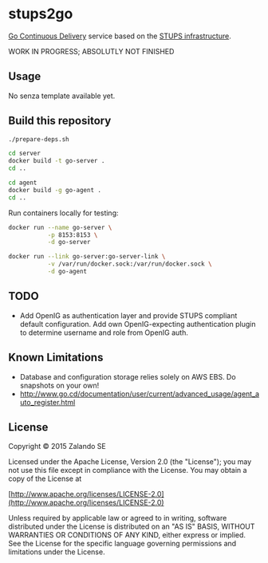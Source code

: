 # stups2go

[Go Continuous Delivery](http://www.go.cd/) service based on the [STUPS infrastructure](https://stups.io).

WORK IN PROGRESS; ABSOLUTLY NOT FINISHED

## Usage

No senza template available yet.

## Build this repository

```bash
./prepare-deps.sh

cd server
docker build -t go-server .
cd ..

cd agent
docker build -g go-agent .
cd ..
```

Run containers locally for testing:

```bash
docker run --name go-server \
           -p 8153:8153 \
           -d go-server

docker run --link go-server:go-server-link \
           -v /var/run/docker.sock:/var/run/docker.sock \
           -d go-agent
```

## TODO

* Add OpenIG as authentication layer and provide STUPS compliant default
  configuration. Add own OpenIG-expecting authentication plugin to determine
  username and role from OpenIG auth.

## Known Limitations

* Database and configuration storage relies solely on AWS EBS. Do snapshots on your own!
* http://www.go.cd/documentation/user/current/advanced_usage/agent_auto_register.html

## License

Copyright © 2015 Zalando SE

Licensed under the Apache License, Version 2.0 (the "License");
you may not use this file except in compliance with the License.
You may obtain a copy of the License at

   [http://www.apache.org/licenses/LICENSE-2.0](http://www.apache.org/licenses/LICENSE-2.0)

Unless required by applicable law or agreed to in writing, software
distributed under the License is distributed on an "AS IS" BASIS,
WITHOUT WARRANTIES OR CONDITIONS OF ANY KIND, either express or implied.
See the License for the specific language governing permissions and
limitations under the License.

